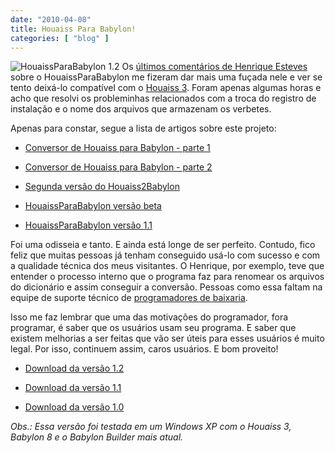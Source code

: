 ```yaml
---
date: "2010-04-08"
title: Houaiss Para Babylon!
categories: [ "blog" ]
---
```

![HouaissParaBabylon 1.2](http://i.imgur.com/UAPDSci.png) Os [últimos comentários de Henrique Esteves](http://www.caloni.com.br/houaissparababylon-versao-beta#comment-16846) sobre o HouaissParaBabylon me fizeram dar mais uma fuçada nele e ver se tento deixá-lo compatível com o [Houaiss 3](http://www.dicionariohouaiss.com.br/index2.asp). Foram apenas algumas horas e acho que resolvi os probleminhas relacionados com a troca do registro de instalação e o nome dos arquivos que armazenam os verbetes.

Apenas para constar, segue a lista de artigos sobre este projeto:

	
  * [Conversor de Houaiss para Babylon - parte 1](http://www.caloni.com.br/conversor-de-houaiss-para-babylon-parte-1)

	
  * [Conversor de Houaiss para Babylon - parte 2](http://www.caloni.com.br/conversor-de-houaiss-para-babylon-parte-2)

	
  * [Segunda versão do Houaiss2Babylon](http://www.caloni.com.br/segunda-versao-do-houaiss2babylon)

	
  * [HouaissParaBabylon versão beta](http://www.caloni.com.br/houaissparababylon-versao-beta)

	
  * [HouaissParaBabylon versão 1.1](http://www.caloni.com.br/houaissparababylon-versao-11)

Foi uma odisseia e tanto. E ainda está longe de ser perfeito. Contudo, fico feliz que muitas pessoas já tenham conseguido usá-lo com sucesso e com a qualidade técnica dos meus visitantes. O Henrique, por exemplo, teve que entender o processo interno que o programa faz para renomear os arquivos do dicionário e assim conseguir a conversão. Pessoas como essa faltam na equipe de suporte técnico de [programadores de baixaria](http://www.driverentry.com.br).

Isso me faz lembrar que uma das motivações do programador, fora programar, é saber que os usuários usam seu programa. E saber que existem melhorias a ser feitas que vão ser úteis para esses usuários é muito legal. Por isso, continuem assim, caros usuários. E bom proveito!

	
  * [Download da versão 1.2](/images/houaissparababylon12.zip)

	
  * [Download da versão 1.1](/images/houaissparababylon-v11.zip)

	
  * [Download da versão 1.0](/images/houaissparababylon.zip)

_Obs.: Essa versão foi testada em um Windows XP com o Houaiss 3, Babylon 8 e o Babylon Builder mais atual._

